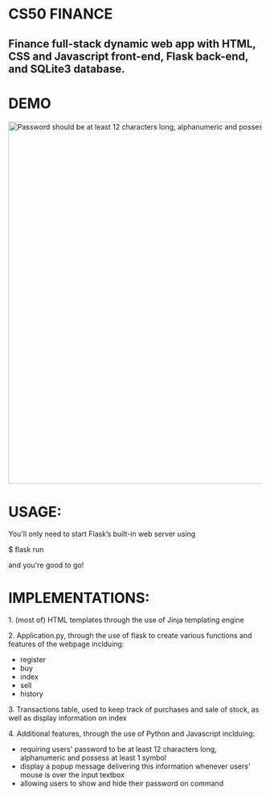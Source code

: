 # CS50 FINANCE

## Finance full-stack dynamic web app with HTML, CSS and Javascript front-end, Flask back-end, and SQLite3 database.

# DEMO

<img width="720" alt="Password should be at least 12 characters long, alphanumeric and possess at least 1 symbol" src="https://github.com/Griezmannlyh/Finance/assets/114748404/b5d7b025-5ff3-47cc-bbfc-9fcb6d494305">

# USAGE:

<p> You'll only need to start Flask’s built-in web server using </p>
<p> $ flask run </p>
<p> and you're good to go! </p>

# IMPLEMENTATIONS:

<p> 1. (most of) HTML templates through the use of Jinja templating engine </p>

<p> 2. Application.py, through the use of flask to create various functions and features of the webpage inclduing: </p>
<ul>
  <li> register </li>
  <li> buy </li>
  <li> index </li>
  <li> sell </li>
  <li> history</li>
</ul>

<p> 3. Transactions table, used to keep track of purchases and sale of stock, as well as display information on index </p>

<p> 4. Additional features, through the use of Python and Javascript inclduing: </p>
<ul>
  <li> requiring users' password to be at least 12 characters long, alphanumeric and possess at least 1 symbol </li>
  <li> display a popup message delivering this information whenever users' mouse is over the input textbox </li>
  <li> allowing users to show and hide their password on command </li>
</ul>
   

